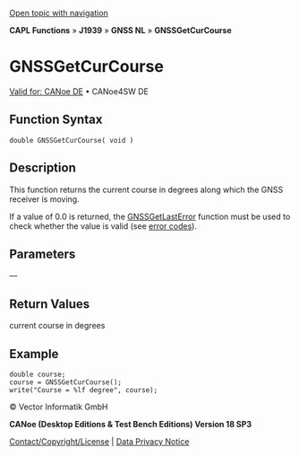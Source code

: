 [Open topic with navigation](../../../../../../CANoeDEFamily.htm#Topics/CAPLFunctions/J1939/GNSSNodeLayer/Functions/CAPLfunctionGNSSgetcurcourse.md)

**CAPL Functions** » **J1939** » **GNSS NL** » **GNSSGetCurCourse**

# GNSSGetCurCourse

[Valid for: CANoe DE](../../../../Shared/FeatureAvailability.md) • CANoe4SW DE

## Function Syntax

```plaintext
double GNSSGetCurCourse( void )
```

## Description

This function returns the current course in degrees along which the GNSS receiver is moving.

If a value of 0.0 is returned, the [GNSSGetLastError](CAPLfunctionGNSSgetlasterror.md) function must be used to check whether the value is valid (see [error codes](../CAPLfunctionsGNSSNLErrorCodesGetLastError.md)).

## Parameters

—

## Return Values

current course in degrees

## Example

```plaintext
double course;
course = GNSSGetCurCourse();
write("Course = %lf degree", course);
```

© Vector Informatik GmbH

**CANoe (Desktop Editions & Test Bench Editions) Version 18 SP3**

[Contact/Copyright/License](../../../../Shared/ContactCopyrightLicense.md) | [Data Privacy Notice](https://www.vector.com/int/en/company/get-info/privacy-policy/)
